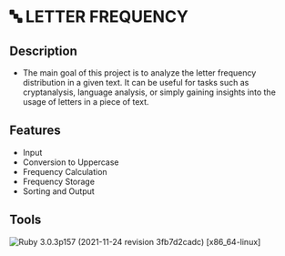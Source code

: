 # 🔤 LETTER FREQUENCY
## Description
- The main goal of this project is to analyze the letter frequency distribution in a given text. It can be useful for tasks such as cryptanalysis, language analysis, or simply gaining insights into the usage of letters in a piece of text.
## Features
- Input
- Conversion to Uppercase
- Frequency Calculation
- Frequency Storage
- Sorting and Output
## Tools
![Ruby](https://img.shields.io/badge/Ruby-CC342D?style=for-the-badge&logo=ruby&logoColor=white) 3.0.3p157 (2021-11-24 revision 3fb7d2cadc) [x86_64-linux]
